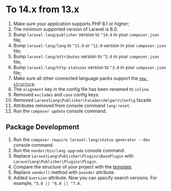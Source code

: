 # To 14.x from 13.x

1. Make sure your application supports PHP 8.1 or higher;
2. The minimum supported version of Laravel is 8.0.
3. Bump `laravel-lang/publisher` version to `^14.0` in your `composer.json` file;
4. Bump `laravel-lang/lang` to `^11.0` or `^12.0` version in your `composer.json` file;
5. Bump `laravel-lang/attributes` version to `^2.0` in your `composer.json` file;
6. Bump `laravel-lang/http-statuses` version to `^3.0` in your `composer.json` file;
7. Make sure all other connected language packs support the [`new structure`](https://github.com/Laravel-Lang/translations-template/tree/14.x).
8. The `alignment` key in the config file has been renamed to `inline`.
9. Removed `excludes` and `case` config keys.
10. Removed `LaravelLang\Publisher\Facades\Helpers\Config` facade.
11. Attributes removed from console command `lang:reset`.
12. Run the `composer update` console command.

## Package Development

1. Run the `composer require laravel-lang/status-generator --dev` console command.
2. Run the `vendor/bin/lang upgrade` console command.
3. Replace `LaravelLang\Publisher\Plugins\BasePlugin` with `LaravelLang\Publisher\Plugins\Plugin`.
4. Compare the structure of your project with the [template](https://github.com/Laravel-Lang/translations-template).
5. Replace `vendor()` method with `$vendor` attribute.
6. Added `$version` attribute. Now you can specify search versions. For example, `^5.0 || ^6.0 || ^7.0`.
